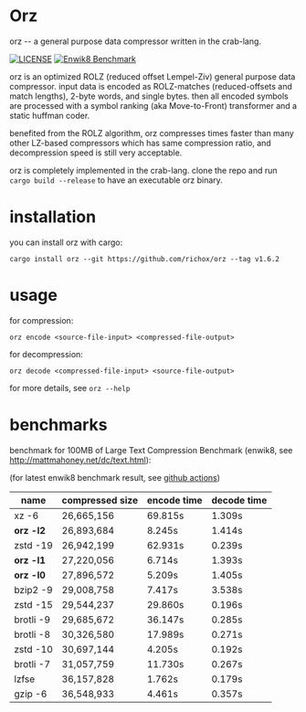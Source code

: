 Orz
===
orz -- a general purpose data compressor written in the crab-lang.

[![LICENSE](https://img.shields.io/badge/license-MIT-000000.svg)](https://github.com/richox/orz/blob/master/LICENSE)
[![Enwik8 Benchmark](https://github.com/richox/orz/actions/workflows/enwik8-benchmark.yml/badge.svg?branch=master)](https://github.com/richox/orz/actions/workflows/enwik8-benchmark.yml)

orz is an optimized ROLZ (reduced offset Lempel-Ziv) general purpose data compressor. input data is encoded as ROLZ-matches (reduced-offsets and match lengths), 2-byte words, and single bytes. then all encoded symbols are processed with a symbol ranking (aka Move-to-Front) transformer and a static huffman coder.

benefited from the ROLZ algorithm, orz compresses times faster than many other LZ-based compressors which has same compression ratio, and decompression speed is still very acceptable.

orz is completely implemented in the crab-lang. clone the repo and run `cargo build --release` to have an executable orz binary.

installation
============
you can install orz with cargo:

    cargo install orz --git https://github.com/richox/orz --tag v1.6.2

usage
=====

for compression:

    orz encode <source-file-input> <compressed-file-output>

for decompression:

    orz decode <compressed-file-input> <source-file-output>

for more details, see `orz --help`

benchmarks
==========
benchmark for 100MB of Large Text Compression Benchmark (enwik8, see http://mattmahoney.net/dc/text.html):

(for latest enwik8 benchmark result, see [github actions](https://github.com/richox/orz/actions/workflows/enwik8-benchmark.yml))

|   name    |compressed size|encode time|decode time|
|-----------|---------------|-----------|-----------|
|   xz -6   |  26,665,156   |  69.815s  |  1.309s   |
|**orz -l2**|  26,893,684   |  8.245s   |  1.414s   |
| zstd -19  |  26,942,199   |  62.931s  |  0.239s   |
|**orz -l1**|  27,220,056   |  6.714s   |  1.393s   |
|**orz -l0**|  27,896,572   |  5.209s   |  1.405s   |
| bzip2 -9  |  29,008,758   |  7.417s   |  3.538s   |
| zstd -15  |  29,544,237   |  29.860s  |  0.196s   |
| brotli -9 |  29,685,672   |  36.147s  |  0.285s   |
| brotli -8 |  30,326,580   |  17.989s  |  0.271s   |
| zstd -10  |  30,697,144   |  4.205s   |  0.192s   |
| brotli -7 |  31,057,759   |  11.730s  |  0.267s   |
|   lzfse   |  36,157,828   |  1.762s   |  0.179s   |
|  gzip -6  |  36,548,933   |  4.461s   |  0.357s   |
